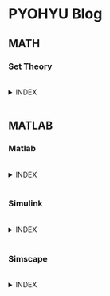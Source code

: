 # PYOHYU Blog

## MATH
 ### Set Theory
<br>
<details>
<summary>INDEX</summary>
<div markdown="1">
<br>

- #### Ch. 1
  - ##### [1.1. Baby Set Theory](https://pyohyu.github.io/math/set1.1/)
  - ##### [1.2. Notation](https://pyohyu.github.io/math/set1.2/)
  - ##### [1.3. Informal View](https://pyohyu.github.io/math/set1.3/)
  - ##### [1.4. Collection of All Sets?](https://pyohyu.github.io/math/set1.4/)

- #### Ch. 2
  - ##### [2.1. Axioms](https://pyohyu.github.io/math/set2.1/)
  - ##### [2.2. Union & intersection](https://pyohyu.github.io/math/set2.2/)
  - ##### 2.3. Algebra of Sets

</div>
</details>

<br>

## MATLAB
 ### Matlab
 <br>
 <details>
 <summary>INDEX</summary>
 <div markdown="1">
 <br>
 
- #### Ch. 1 Workspace
  - ##### [1.1 변수 저장과 불러오기](https://pyohyu.github.io/matlab/mtl1.1/)
  - ##### [1.2 Live Script](https://pyohyu.github.io/matlab/mtl1.2/)
  - ##### [1.3 출력 형식](https://pyohyu.github.io/matlab/mtl1.3/)

- #### Ch. 2 Function
  - ##### [2.1 기초 내장 함수](https://pyohyu.github.io/matlab/mtl2.1/)
  - ##### [2.2 상수](https://pyohyu.github.io/matlab/mtl2.2/)

- #### Ch. 3 Data Structure
  - ##### [3.1 벡터와 행렬](https://pyohyu.github.io/matlab/mtl3.1/)
  - ##### [3.2 테이블 데이터](https://pyohyu.github.io/matlab/mtl3.2/)
  - ##### [3.3 논리형 배열](https://pyohyu.github.io/matlab/mtl3.3/)
  
- #### Ch. 4 Plotting
  - ##### [4.1 데이터 플로팅](https://pyohyu.github.io/matlab/mtl4.1/)

- #### Ch. 5 Programming
  - ##### [5.1 의사 결정 분기](https://pyohyu.github.io/matlab/mtl5.1/)

 </div>
 </details>

<br>

 ### Simulink
 <br>
 <details>
 <summary>INDEX</summary>
 <div markdown="1">
 <br>
 
- #### Ch. 1 Simulink 그래픽 환경
  - ##### [1.1 라이브러리 브라우저](https://pyohyu.github.io/matlab/sml1.1/)

- #### Ch. 2 신호 검사
  - ##### [2.1 Scope 블록](https://pyohyu.github.io/matlab/sml2.1/)

- #### Ch. 3 기본 알고리즘
  - ##### [3.1 수학 연산자](https://pyohyu.github.io/matlab/sml3.1/)
  - ##### [3.2 로직 연산자](https://pyohyu.github.io/matlab/sml3.2/)
  - ##### [3.3 조건문](https://pyohyu.github.io/matlab/sml3.3/)

- #### Ch. 4 Simulink와 MATLAB
  - ##### [4.1 MATLAB 작업 공간 변수](https://pyohyu.github.io/matlab/sml4.1/)
  - ##### [4.2 MATLAB Function 블록](https://pyohyu.github.io/matlab/sml4.2/)

- #### Ch. 5 Dynamic System
  - ##### [5.1 Discrete-Time System](https://pyohyu.github.io/matlab/sml5.1/)
  - ##### [5.2 Continuous-Time System](https://pyohyu.github.io/matlab/sml5.2/)

- #### Ch. 6 Simulation Time
  - ##### [6.1 시뮬레이션 시간](https://pyohyu.github.io/matlab/sml6.1/)

 </div>
 </details>

<br>
 
### Simscape
<br>
<details>
<summary>INDEX</summary>
<div markdown="1">
<br>

- #### Ch. 1 Simscape Multibody
  - ##### [1.1 Simscape 환경](https://pyohyu.github.io/matlab/scp1.1/)
  - ##### [1.2 Four-bar Linkage](https://pyohyu.github.io/matlab/scp1.2/)
  - ##### [1.3 Motion of Four-bar System](https://pyohyu.github.io/matlab/scp1.3/)
  - ##### [1.4 Getting Data with MATLAB](https://pyohyu.github.io/matlab/scp1.4/)

- #### Ch. 2 Simscape Electrical
  - ##### [2.1 RC Circuit](https://pyohyu.github.io/matlab/scp2.1/)

- #### Ch. 3 Simscape Mechanical
  - ##### [3.1 Rotational Mass Damper](https://pyohyu.github.io/matlab/scp3.1/)
  
- #### Ch. 4 Measuring Physical Quantities
  - ##### [4.1 Across Variables](https://pyohyu.github.io/matlab/scp4.1/)
  - ##### [4.2 Through Variables](https://pyohyu.github.io/matlab/scp4.2/)

- #### Ch. 5 Physical Signals
  - ##### [5.1 Ports](https://pyohyu.github.io/matlab/scp5.1/)
  - ##### [5.2 Sources with Inputs](https://pyohyu.github.io/matlab/scp5.2/)

- #### Ch. 6 Initial Values
  - ##### [6.1 The Variables Tab](https://pyohyu.github.io/matlab/scp6.1/)

- #### Ch. 7 Multidomain Modeling
  - ##### [7.1 Electromechanical Circuit](https://pyohyu.github.io/matlab/scp7.1/)
  - ##### [7.2 Fluidic Circuit](https://pyohyu.github.io/matlab/scp7.2/)
  - ##### [7.3 Hydroelectric Power Model](https://pyohyu.github.io/matlab/scp7.3/)

- #### Ch. 8 Feedback Control
  - ##### [8.1 Feedback Control](https://pyohyu.github.io/matlab/scp8.1/)

</div>
</details> 